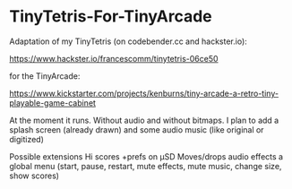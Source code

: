 # TinyTetris-For-TinyArcade

Adaptation of my TinyTetris (on codebender.cc and hackster.io):

https://www.hackster.io/francescomm/tinytetris-06ce50


for the TinyArcade:
 
https://www.kickstarter.com/projects/kenburns/tiny-arcade-a-retro-tiny-playable-game-cabinet


At the moment it runs. Without audio and without bitmaps.
I plan to add a splash screen (already drawn) and some audio music (like original or digitized)

Possible extensions
Hi scores +prefs on µSD
Moves/drops audio effects
a global menu (start, pause, restart, mute effects, mute music, change size, show scores)
